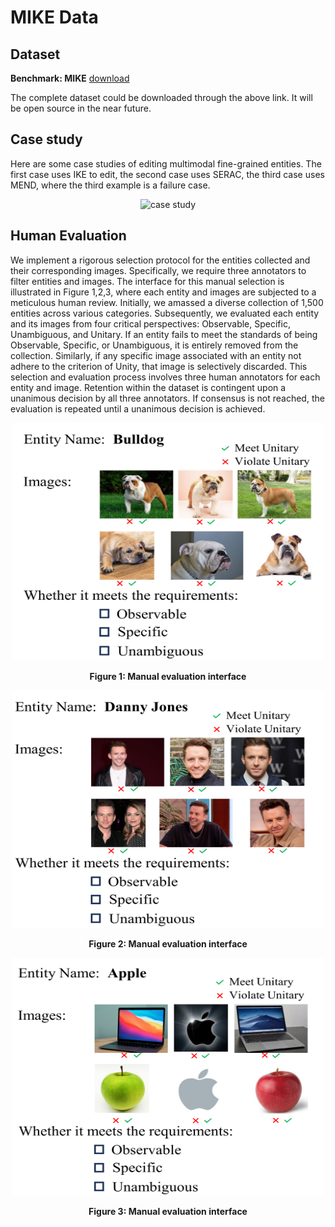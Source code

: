 #  MIKE Data

## **Dataset**
**Benchmark: MIKE** [download](https://www.dropbox.com/scl/fi/uq2adgnsjz91zo97ylmc7/MIKE_data.rar?rlkey=gmnfstds44w5iburkpp1l64ar&dl=0)

The complete dataset could be downloaded through the above link. It will be open source in the near future.

## Case study

Here are some case studies of editing multimodal fine-grained entities. The first case uses IKE to edit, the second case uses SERAC, the third case uses MEND, where the third example is a failure case.
<p align="center">
  <img src="images/case_study.jpg" alt="case study" width="900" height="565">
</p>

## Human Evaluation

We implement a rigorous selection protocol for the entities collected and their corresponding images. Specifically, we require three annotators to filter entities and images. The interface for this manual selection is illustrated in Figure 1,2,3, where each entity and images are subjected to a meticulous human review. Initially, we amassed a diverse collection of 1,500 entities across various categories. Subsequently, we evaluated each entity and its images from four critical perspectives: Observable, Specific, Unambiguous, and Unitary. If an entity fails to meet the standards of being Observable, Specific, or Unambiguous, it is entirely removed from the collection. Similarly, if any specific image associated with an entity not adhere to the criterion of Unity, that image is selectively discarded. This selection and evaluation process involves three human annotators for each entity and image. Retention within the dataset is contingent upon a unanimous decision by all three annotators. If consensus is not reached, the evaluation is repeated until a unanimous decision is achieved.
<p align="center">
  <img src="images/Figure1.jpg" alt="Figure1" width="500" height="380">
  <br>
  <strong><p align="center">Figure 1: Manual evaluation interface</p></strong>
</p>

<p align="center">
  <img src="images/Figure2.jpg" alt="Figure2" width="500" height="380">
  <strong><p align="center">Figure 2: Manual evaluation interface</p></strong>
</p>
<p align="center">
  <img src="images/Figure3.jpg" alt="Figure3" width="500" height="380">
  <strong><p align="center">Figure 3: Manual evaluation interface</p></strong>
</p>
